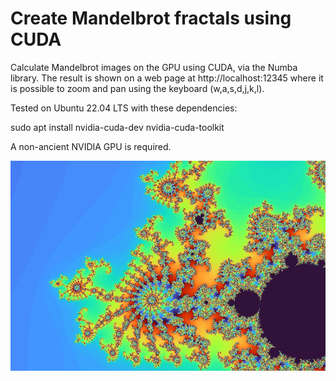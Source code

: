 # Create Mandelbrot fractals using CUDA

Calculate Mandelbrot images on the GPU using CUDA, via the Numba library. The result is shown on a web page at http://localhost:12345 where it is possible to zoom and pan using the keyboard (w,a,s,d,j,k,l).

Tested on Ubuntu 22.04 LTS with these dependencies:

sudo apt install nvidia-cuda-dev nvidia-cuda-toolkit

A non-ancient NVIDIA GPU is required.

![Mandelbrot image](./assets/mandel.jpg)
